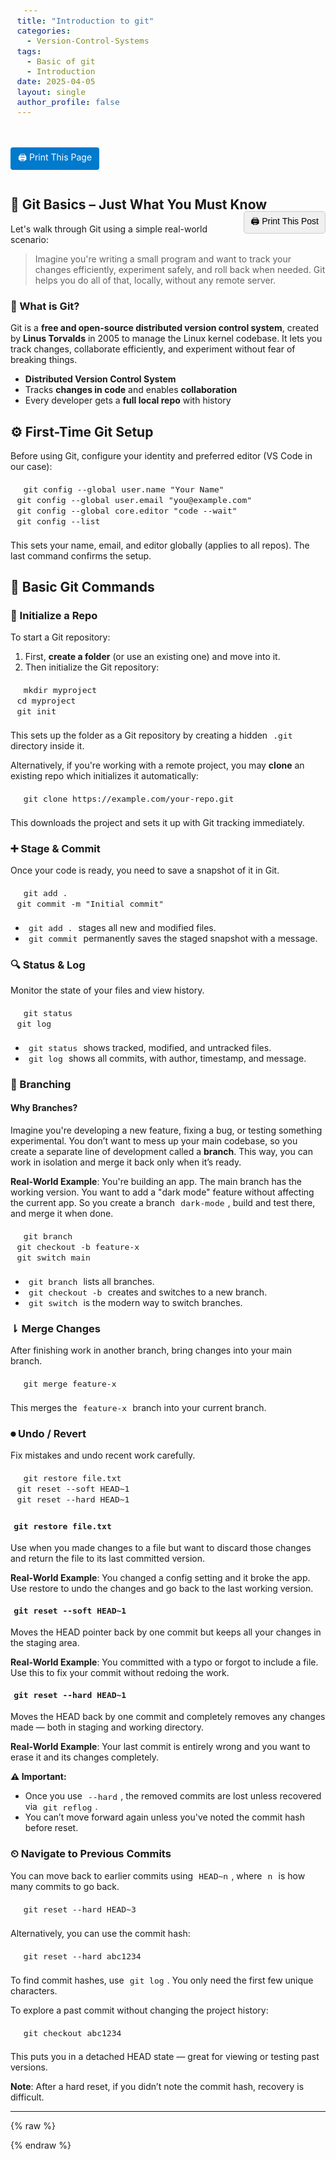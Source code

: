 ```yaml
---
title: "Introduction to git"
categories: 
  - Version-Control-Systems
tags: 
  - Basic of git
  - Introduction
date: 2025-04-05
layout: single
author_profile: false
---
```

<!-- Shrink code block spacing + Add print button -->
<style>
/* Shrink spacing inside code blocks */
pre, pre code {
  font-size: 13px !important;
  line-height: 1.3 !important;
  padding: 0.5em 0.8em !important;
  border-radius: 6px !important;
  margin-top: 1em !important;
  margin-bottom: 1em !important;
}

/* Inline code style (optional) */
code {
  font-size: 13px !important;
  padding: 0.15em 0.4em;
}

/* Optional: Print button */
#print-btn {
  background: #007acc;
  color: white;
  padding: 6px 12px;
  font-size: 14px;
  text-decoration: none;
  border-radius: 4px;
  display: inline-block;
  margin: 1em 0;
}
</style>

<a id="print-btn" href="#" onclick="window.print()">🖨️ Print This Page</a>


## 🧠 Git Basics – Just What You Must Know

<button onclick="printPost()" class="print-btn">🖨️ Print This Post</button>

Let's walk through Git using a simple real-world scenario:
> Imagine you're writing a small program and want to track your changes efficiently, experiment safely, and roll back when needed. Git helps you do all of that, locally, without any remote server.

### 📌 What is Git?
Git is a **free and open-source distributed version control system**, created by **Linus Torvalds** in 2005 to manage the Linux kernel codebase.
It lets you track changes, collaborate efficiently, and experiment without fear of breaking things.
- **Distributed Version Control System**
- Tracks **changes in code** and enables **collaboration**
- Every developer gets a **full local repo** with history

## ⚙️ First-Time Git Setup
Before using Git, configure your identity and preferred editor (VS Code in our case):

```
git config --global user.name "Your Name"
git config --global user.email "you@example.com"
git config --global core.editor "code --wait"
git config --list
```

This sets your name, email, and editor globally (applies to all repos). The last command confirms the setup.

## 🔧 Basic Git Commands

### 📁 Initialize a Repo
To start a Git repository:
1. First, **create a folder** (or use an existing one) and move into it.
2. Then initialize the Git repository:

```
mkdir myproject
cd myproject
git init
```

This sets up the folder as a Git repository by creating a hidden `.git` directory inside it.

Alternatively, if you're working with a remote project, you may **clone** an existing repo which initializes it automatically:

```
git clone https://example.com/your-repo.git
```

This downloads the project and sets it up with Git tracking immediately.

### ➕ Stage & Commit
Once your code is ready, you need to save a snapshot of it in Git.

```
git add .
git commit -m "Initial commit"
```

- `git add .` stages all new and modified files.
- `git commit` permanently saves the staged snapshot with a message.

### 🔍 Status & Log
Monitor the state of your files and view history.

```
git status
git log
```

- `git status` shows tracked, modified, and untracked files.
- `git log` shows all commits, with author, timestamp, and message.

### 🔀 Branching

#### Why Branches?
Imagine you're developing a new feature, fixing a bug, or testing something experimental. You don’t want to mess up your main codebase, so you create a separate line of development called a **branch**. This way, you can work in isolation and merge it back only when it’s ready.

**Real-World Example**: 
You're building an app. The main branch has the working version. You want to add a "dark mode" feature without affecting the current app. So you create a branch `dark-mode`, build and test there, and merge it when done.

```
git branch
git checkout -b feature-x
git switch main
```

- `git branch` lists all branches.
- `git checkout -b` creates and switches to a new branch.
- `git switch` is the modern way to switch branches.

### ⇂ Merge Changes
After finishing work in another branch, bring changes into your main branch.

```
git merge feature-x
```

This merges the `feature-x` branch into your current branch.

### ⏺ Undo / Revert
Fix mistakes and undo recent work carefully.

```
git restore file.txt
git reset --soft HEAD~1
git reset --hard HEAD~1
```

#### `git restore file.txt`
Use when you made changes to a file but want to discard those changes and return the file to its last committed version.

**Real-World Example**: You changed a config setting and it broke the app. Use restore to undo the changes and go back to the last working version.

#### `git reset --soft HEAD~1`
Moves the HEAD pointer back by one commit but keeps all your changes in the staging area.

**Real-World Example**: You committed with a typo or forgot to include a file. Use this to fix your commit without redoing the work.

#### `git reset --hard HEAD~1`
Moves the HEAD back by one commit and completely removes any changes made — both in staging and working directory.

**Real-World Example**: Your last commit is entirely wrong and you want to erase it and its changes completely.

**⚠️ Important:**
- Once you use `--hard`, the removed commits are lost unless recovered via `git reflog`.
- You can’t move forward again unless you've noted the commit hash before reset.

### ⏲ Navigate to Previous Commits
You can move back to earlier commits using `HEAD~n`, where `n` is how many commits to go back.

```
git reset --hard HEAD~3
```

Alternatively, you can use the commit hash:

```
git reset --hard abc1234
```

To find commit hashes, use `git log`. You only need the first few unique characters.

To explore a past commit without changing the project history:

```
git checkout abc1234
```

This puts you in a detached HEAD state — great for viewing or testing past versions.

**Note**: After a hard reset, if you didn’t note the commit hash, recovery is difficult.

---

{% raw %}
<script>
function printPost() {
  const printContent = document.querySelector('.page__content');
  const original = document.body.innerHTML;
  document.body.innerHTML = `<main>${printContent.innerHTML}</main>`;
  window.print();
  document.body.innerHTML = original;
  location.reload();
}
</script>

<style>
.print-btn {
  float: right;
  margin-top: -20px;
  margin-bottom: 20px;
  background: #f0f0f0;
  border: 1px solid #ccc;
  padding: 5px 10px;
  font-size: 14px;
  cursor: pointer;
  border-radius: 5px;
}

@media print {
  header, footer, nav, aside, .print-btn {
    display: none !important;
  }
  main {
    width: 100%;
    margin: 0 auto;
  }
}
</style>
{% endraw %}
